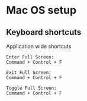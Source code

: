 # Mac OS setup

## Keyboard shortcuts

Application wide shortcuts

```
Enter Full Screen:
Command + Control + F

Exit Full Screen:
Command + Control + F

Toggle Full Screen:
Command + Control + F
```
